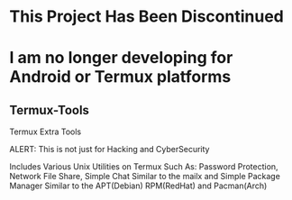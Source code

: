 # This Project Has Been Discontinued
# I am no longer developing for Android or Termux platforms

## Termux-Tools
Termux Extra Tools



ALERT: This is not just for Hacking and CyberSecurity



Includes Various Unix Utilities on Termux Such As: Password Protection, Network File Share, Simple Chat Similar to the mailx and Simple Package Manager Similar to the APT(Debian) RPM(RedHat) and Pacman(Arch)

